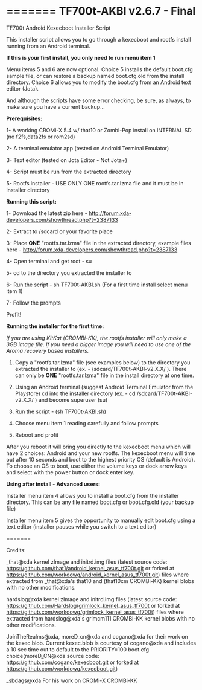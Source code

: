 
=======
TF700t-AKBI v2.6.7 - Final
===========

TF700t Android Kexecboot Installer Script

This installer script allows you to go through a kexecboot and
rootfs install running from an Android terminal. 

**If this is your first install, you only need to run menu item 1**

Menu items 5 and 6 are now optional. Choice 5 installs the default boot.cfg
 sample file, or can restore a backup named boot.cfg.old from the install
 directory. Choice 6 allows you to modify the boot.cfg
 from an Android text editor (Jota).

And although the scripts have some error checking, be
 sure, as always, to make sure you have a current backup... 


**Prerequisites:**

1- A working CROMi-X 5.4 w/ that10 or Zombi-Pop install
 on INTERNAL SD (no f2fs,data2fs or rom2sd)

2- A terminal emulator app (tested on Android Terminal Emulator)

3- Text editor (tested on Jota Editor - Not Jota+)

4- Script must be run from the extracted directory

5- Rootfs installer - USE ONLY ONE rootfs.tar.lzma file and
 it must be in installer directory


**Running this script:**

1- Download the latest zip here - http://forum.xda-developers.com/showthread.php?t=2387133

2- Extract to /sdcard or your favorite place

3- Place **ONE** "rootfs.tar.lzma" file in the extracted directory, example files here - http://forum.xda-developers.com/showthread.php?t=2387133

4- Open terminal and get root - su

5- cd to the directory you extracted the installer to

6- Run the script - sh TF700t-AKBI.sh (For a first time install select menu item 1)

7- Follow the prompts

Profit!

**Running the installer for the first time:**

*If you are using KitKat (CROMBi-KK), the rootfs installer will only make a 3GB image file. If you need a bigger image you will need to use one of the Aroma recovery based installers.*

1) Copy a "rootfs.tar.lzma" file (see examples below) to the directory you extracted the
installer to (ex. - /sdcard/TF700t-AKBI-v2.X.X/ ). There can only be **ONE** "rootfs.tar.lzma" file in the install directory at one time.

2) Using an Android terminal (suggest Android Terminal Emulator from the Playstore)
cd into the installer directory (ex. - cd /sdcard/TF700t-AKBI-v2.X.X/ ) and become superuser (su)

3) Run the script - (sh TF700t-AKBI.sh)

4) Choose menu item 1 reading carefully and follow prompts

5) Reboot and profit

After you reboot it will bring you directly to the kexecboot menu which will have 2 choices:
Android and your new rootfs. The kexecboot menu will time out after 10 seconds and boot to
the highest priority OS (default is Android). To choose an OS to boot, use either the volume
keys or dock arrow keys and select with the power button or dock enter key.


**Using after install - Advanced users:**

Installer menu item 4 allows you to install a boot.cfg from the installer directory. This can be any file named boot.cfg or boot.cfg.old (your backup file)

Installer menu item 5 gives the opportunity to manually edit boot.cfg using a text editor (installer pauses while you switch to a text editor)

=======

Credits:

_that@xda kernel zImage and initrd.img files (latest source code: https://github.com/that1/android_kernel_asus_tf700t.git or forked at https://github.com/workdowg/android_kernel_asus_tf700t.git) files where extracted from _that@xda's that10 and (that10cm CROMBi-KK) kernel blobs with no other modifications.

hardslog@xda kernel zImage and initrd.img files (latest source code: https://github.com/Hardslog/grimlock_kernel_asus_tf700t or forked at https://github.com/workdowg/grimlock_kernel_asus_tf700t) files where extracted from hardslog@xda's grimcm111 CROMBi-KK kernel blobs with no other modifications.

JoinTheRealms@xda, moreD_cn@xda and cogano@xda for their work on the kexec.blob. Current kexec.blob is courtesy of cogano@xda and includes a 10 sec time out to default to the PRIORITY=100 boot.cfg choice(moreD_CN@xda source code: https://github.com/cogano/kexecboot.git or forked at https://github.com/workdowg/kexecboot.git)

_sbdags@xda For his work on CROMi-X CROMBi-KK

